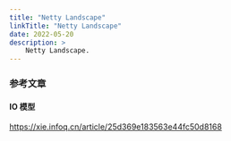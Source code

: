 ```yaml
---
title: "Netty Landscape"
linkTitle: "Netty Landscape"
date: 2022-05-20
description: >
    Netty Landscape.
---
```


### 参考文章

#### IO 模型

https://xie.infoq.cn/article/25d369e183563e44fc50d8168